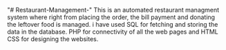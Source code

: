 "# Restaurant-Management-" 
This is an automated restaurant managment system where right from placing the order, the bill payment and donating the leftover food  is managed. i have used SQL for fetching and storing the data in the database. PHP for connectivity of all the web pages and HTML CSS for designing the websites. 
